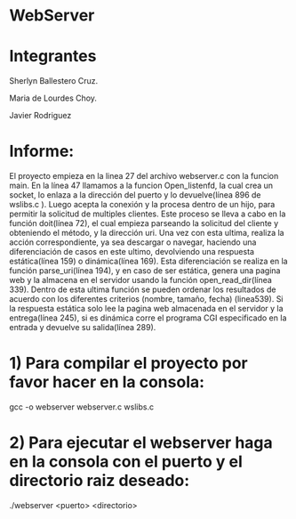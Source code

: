 # WebServer
# Integrantes
Sherlyn Ballestero Cruz.

Maria de Lourdes Choy.

Javier Rodriguez

# Informe:
El proyecto empieza en la linea 27 del archivo webserver.c con la funcion main. En la línea 47 llamamos a la funcion Open_listenfd, la cual crea un socket, lo enlaza a la dirección del puerto y lo devuelve(línea 896 de wslibs.c ). Luego acepta la conexión y la procesa dentro de un hijo, para permitir la solicitud de multiples clientes. Este proceso se lleva a cabo en la función doit(línea 72), el cual empieza parseando la solicitud del cliente y obteniendo el método, y la dirección uri. Una vez con esta ultima, realiza la acción correspondiente, ya sea descargar o navegar, haciendo una diferenciación de casos en este ultimo, devolviendo una respuesta estática(línea 159) o dinámica(línea 169). Esta diferenciación se realiza en la función parse_uri(línea 194), y en caso de ser estática, genera una pagina web y la almacena en el servidor usando la función open_read_dir(línea 339). Dentro de esta ultima función se pueden ordenar los resultados de acuerdo con los diferentes criterios (nombre, tamaño, fecha) (linea539). Si la respuesta estática solo lee la pagina web almacenada en el servidor y la entrega(línea 245), si es dinámica corre el programa CGI especificado en la entrada y devuelve su salida(línea 289).

# 1) Para compilar el proyecto por favor hacer en la consola:

gcc -o webserver webserver.c wslibs.c

# 2) Para ejecutar el webserver haga en la consola con el puerto y el directorio raiz deseado:

./webserver \<puerto\> \<directorio\>
